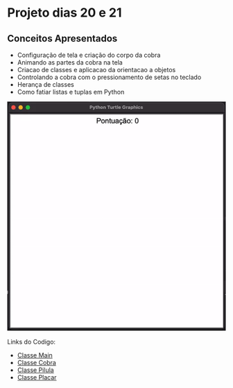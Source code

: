 # Projeto dias 20 e 21

## Conceitos Apresentados

 - Configuração de tela e criação do corpo da cobra
 - Animando as partes da cobra na tela
 - Criacao de classes e aplicacao da orientacao a objetos
 - Controlando a cobra com o pressionamento de setas no teclado
 - Herança de classes
 - Como fatiar listas e tuplas em Python

![Exec](./Exec.gif)

Links do Codigo:
- [Classe Main](./main.py)
- [Classe Cobra](./cobra.py)
- [Classe Pilula](./pilula.py)
- [Classe Placar](./placar.py)
